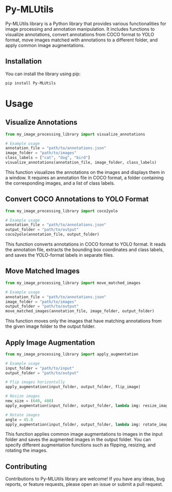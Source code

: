 # Py-MLUtils

Py-MLUtils library is a Python library that provides various functionalities for image processing and annotation manipulation. It includes functions to visualize annotations, convert annotations from COCO format to YOLO format, move images matched with annotations to a different folder, and apply common image augmentations.

## Installation

You can install the library using pip:

```bash
pip install Py-MLUtils
```
# Usage
## Visualize Annotations
```python
from my_image_processing_library import visualize_annotations

# Example usage
annotation_file = "path/to/annotations.json"
image_folder = "path/to/images"
class_labels = ["cat", "dog", "bird"]
visualize_annotations(annotation_file, image_folder, class_labels)
```
This function visualizes the annotations on the images and displays them in a window. It requires an annotation file in COCO format, a folder containing the corresponding images, and a list of class labels.

## Convert COCO Annotations to YOLO Format
```python
from my_image_processing_library import coco2yolo

# Example usage
annotation_file = "path/to/annotations.json"
output_folder = "path/to/output"
coco2yolo(annotation_file, output_folder)
```
This function converts annotations in COCO format to YOLO format. It reads the annotation file, extracts the bounding box coordinates and class labels, and saves the YOLO-format labels in separate files.

## Move Matched Images
```python
from my_image_processing_library import move_matched_images

# Example usage
annotation_file = "path/to/annotations.json"
image_folder = "path/to/images"
output_folder = "path/to/output"
move_matched_images(annotation_file, image_folder, output_folder)
```
This function moves only the images that have matching annotations from the given image folder to the output folder.

## Apply Image Augmentation
```python
from my_image_processing_library import apply_augmentation

# Example usage
input_folder = "path/to/input"
output_folder = "path/to/output"

# Flip images horizontally
apply_augmentation(input_folder, output_folder, flip_image)

# Resize images
new_size = (640, 480)
apply_augmentation(input_folder, output_folder, lambda img: resize_image(img, new_size))

# Rotate images
angle = 45.0
apply_augmentation(input_folder, output_folder, lambda img: rotate_image(img, angle))
```
This function applies common image augmentations to images in the input folder and saves the augmented images in the output folder. You can specify different augmentation functions such as flipping, resizing, and rotating the images.

## Contributing
Contributions to Py-MLUtils library are welcome! If you have any ideas, bug reports, or feature requests, please open an issue or submit a pull request.